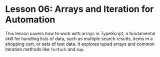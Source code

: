 # Lesson 06: Arrays and Iteration for Automation

This lesson covers how to work with arrays in TypeScript, a fundamental skill for handling lists of data, such as multiple search results, items in a shopping cart, or sets of test data. It explores typed arrays and common iteration methods like `forEach` and `map`.